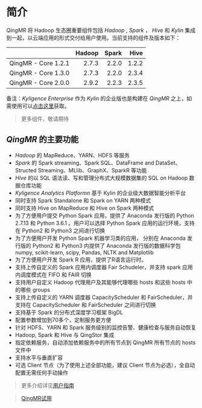 # 简介

*QingMR* 将 Hadoop 生态圈重要组件包括 *Hadoop* , *Spark* ， *Hive* 和 *Kylin* 集成到一起，以云端应用的形式交付给用户使用。当前支持的组件及版本如下：

| | Hadoop | Spark | Hive |  
| :------: | ------: | ------: | ------: |
| QingMR - Core 1.2.1 | 2.7.3 | 2.2.0 | 1.2.2 |
| QingMR - Core 1.3.0 | 2.7.3 | 2.2.0 | 2.3.4 | 
| QingMR - Core 2.0.0 | 2.9.2 | 2.2.3 | 2.3.5 |  

备注：*Kyligence Enterprise* 作为 *Kylin* 的企业版也是构建在 *QingMR* 之上，如需使用可以[点击这里](https://appcenter.qingcloud.com/apps/app-66xhycwj/Kyligence%20Enterprise%20%20-%20Apache%20Kylin%20%E4%BC%81%E4%B8%9A%E7%89%88)获取。
 > 更多组件，敬请期待 

## *QingMR* 的主要功能

- *Hadoop*  的 MapReduce、YARN、HDFS 等服务  
- *Spark* 的 Spark streaming、Spark SQL、DataFrame and DataSet、Structed Streaming、MLlib、GraphX、SparkR 等功能  
- *Hive*  的以 SQL 语法读、写和管理分布式大规模数据集的 SQL on Hadoop 数据仓库功能  
- *Kyligence Analytics Platformn* 基于 Kylin 的企业级大数据智能分析平台
- 同时支持 Spark Standalone 和 Spark on YARN 两种模式
- 同时支持 Hive on MapReduce 和 Hive on Spark 两种模式
- 为了方便用户提交 Python Spark 应用，提供了 Anaconda 发行版的 Python 2.7.13 和 Python 3.6.1 。用户可以选择 Python Spark 应用的运行环境，支持在 Python2 和 Python3 之间进行切换
- 为了方便用户开发 Python Spark 机器学习类的应用， 分别在 Anaconda 发行版的 Python2 和 Python3 内提供了 Anaconda 发行版的数据科学包 numpy, scikit-learn, scipy, Pandas, NLTK and Matplotlib
- 为了方便用户开发 Spark R 应用，提供了R语言运行时。
- 支持上传自定义的 Spark 应用内调度器 Fair Schudeler，并支持 spark 应用内调度模式在 FIFO 和 FAIR 切换
- 支持用户自定义 Hadoop 代理用户及其能够代理哪些 hosts 和这些 hosts 中的哪些 groups
- 支持上传自定义的 YARN 调度器 CapacityScheduler 和 FairScheduler，并支持在 CapacityScheduler 和 FairScheduler 之间进行切换
- 支持基于 Spark 的分布式深度学习框架 BigDL
- 配置参数增加到70多个，定制服务更方便
- 针对 HDFS、YARN 和 Spark 服务级别的监控告警、健康检查与服务自动恢复
- Hadoop, Spark 和 Hive 与 QingStor 集成
- 指定依赖服务，自动添加依赖服务中的所有节点到 QingMR 所有节点的 hosts 文件中
- 支持水平与垂直扩容
- 可选 Client 节点（为了使用上述全部功能，建议 Client 节点为必选），全自动配置无需任何手动操作

> 更多介绍详见[用户指南](https://docs.qingcloud.com/product/big_data/QingMR/README.html)

> [QingMR试用](https://appcenter.qingcloud.com/apps/app-6iuoe9qs)

